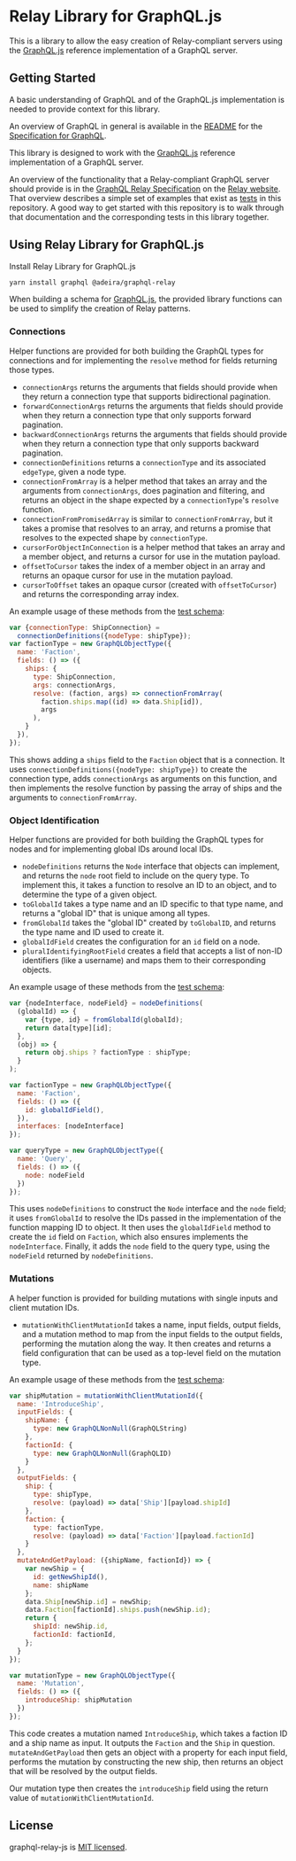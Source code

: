# Relay Library for GraphQL.js

This is a library to allow the easy creation of Relay-compliant servers using the [GraphQL.js](https://github.com/graphql/graphql-js) reference implementation of a GraphQL server.

## Getting Started

A basic understanding of GraphQL and of the GraphQL.js implementation is needed to provide context for this library.

An overview of GraphQL in general is available in the [README](https://github.com/facebook/graphql/blob/master/README.md) for the [Specification for GraphQL](https://github.com/facebook/graphql).

This library is designed to work with the [GraphQL.js](https://github.com/graphql/graphql-js) reference implementation of a GraphQL server.

An overview of the functionality that a Relay-compliant GraphQL server should provide is in the [GraphQL Relay Specification](https://facebook.github.io/relay/docs/en/graphql-server-specification.html) on the [Relay website](https://facebook.github.io/relay/). That overview describes a simple set of examples that exist as [tests](src/__tests__) in this repository. A good way to get started with this repository is to walk through that documentation and the corresponding tests in this library together.

## Using Relay Library for GraphQL.js

Install Relay Library for GraphQL.js

```sh
yarn install graphql @adeira/graphql-relay
```

When building a schema for [GraphQL.js](https://github.com/graphql/graphql-js), the provided library functions can be used to simplify the creation of Relay patterns.

### Connections

Helper functions are provided for both building the GraphQL types for connections and for implementing the `resolve` method for fields returning those types.

- `connectionArgs` returns the arguments that fields should provide when they return a connection type that supports bidirectional pagination.
- `forwardConnectionArgs` returns the arguments that fields should provide when they return a connection type that only supports forward pagination.
- `backwardConnectionArgs` returns the arguments that fields should provide when they return a connection type that only supports backward pagination.
- `connectionDefinitions` returns a `connectionType` and its associated `edgeType`, given a node type.
- `connectionFromArray` is a helper method that takes an array and the arguments from `connectionArgs`, does pagination and filtering, and returns an object in the shape expected by a `connectionType`'s `resolve` function.
- `connectionFromPromisedArray` is similar to `connectionFromArray`, but it takes a promise that resolves to an array, and returns a promise that resolves to the expected shape by `connectionType`.
- `cursorForObjectInConnection` is a helper method that takes an array and a member object, and returns a cursor for use in the mutation payload.
- `offsetToCursor` takes the index of a member object in an array and returns an opaque cursor for use in the mutation payload.
- `cursorToOffset` takes an opaque cursor (created with `offsetToCursor`) and returns the corresponding array index.

An example usage of these methods from the [test schema](src/__tests__/starWarsSchema.js):

```js
var {connectionType: ShipConnection} =
  connectionDefinitions({nodeType: shipType});
var factionType = new GraphQLObjectType({
  name: 'Faction',
  fields: () => ({
    ships: {
      type: ShipConnection,
      args: connectionArgs,
      resolve: (faction, args) => connectionFromArray(
        faction.ships.map((id) => data.Ship[id]),
        args
      ),
    }
  }),
});
```

This shows adding a `ships` field to the `Faction` object that is a connection. It uses `connectionDefinitions({nodeType: shipType})` to create the connection type, adds `connectionArgs` as arguments on this function, and then implements the resolve function by passing the array of ships and the arguments to `connectionFromArray`.

### Object Identification

Helper functions are provided for both building the GraphQL types for nodes and for implementing global IDs around local IDs.

 - `nodeDefinitions` returns the `Node` interface that objects can implement, and returns the `node` root field to include on the query type. To implement this, it takes a function to resolve an ID to an object, and to determine the type of a given object.
 - `toGlobalId` takes a type name and an ID specific to that type name, and returns a "global ID" that is unique among all types.
 - `fromGlobalId` takes the "global ID" created by `toGlobalID`, and returns the type name and ID used to create it.
 - `globalIdField` creates the configuration for an `id` field on a node.
 - `pluralIdentifyingRootField` creates a field that accepts a list of non-ID identifiers (like a username) and maps them to their corresponding objects.

An example usage of these methods from the [test schema](src/__tests__/starWarsSchema.js):

```js
var {nodeInterface, nodeField} = nodeDefinitions(
  (globalId) => {
    var {type, id} = fromGlobalId(globalId);
    return data[type][id];
  },
  (obj) => {
    return obj.ships ? factionType : shipType;
  }
);

var factionType = new GraphQLObjectType({
  name: 'Faction',
  fields: () => ({
    id: globalIdField(),
  }),
  interfaces: [nodeInterface]
});

var queryType = new GraphQLObjectType({
  name: 'Query',
  fields: () => ({
    node: nodeField
  })
});
```

This uses `nodeDefinitions` to construct the `Node` interface and the `node` field; it uses `fromGlobalId` to resolve the IDs passed in the implementation of the function mapping ID to object. It then uses the `globalIdField` method to create the `id` field on `Faction`, which also ensures implements the `nodeInterface`. Finally, it adds the `node` field to the query type, using the `nodeField` returned by `nodeDefinitions`.

### Mutations

A helper function is provided for building mutations with single inputs and client mutation IDs.

 - `mutationWithClientMutationId` takes a name, input fields, output fields, and a mutation method to map from the input fields to the output fields, performing the mutation along the way. It then creates and returns a field configuration that can be used as a top-level field on the mutation type.

An example usage of these methods from the [test schema](src/__tests__/starWarsSchema.js):

```js
var shipMutation = mutationWithClientMutationId({
  name: 'IntroduceShip',
  inputFields: {
    shipName: {
      type: new GraphQLNonNull(GraphQLString)
    },
    factionId: {
      type: new GraphQLNonNull(GraphQLID)
    }
  },
  outputFields: {
    ship: {
      type: shipType,
      resolve: (payload) => data['Ship'][payload.shipId]
    },
    faction: {
      type: factionType,
      resolve: (payload) => data['Faction'][payload.factionId]
    }
  },
  mutateAndGetPayload: ({shipName, factionId}) => {
    var newShip = {
      id: getNewShipId(),
      name: shipName
    };
    data.Ship[newShip.id] = newShip;
    data.Faction[factionId].ships.push(newShip.id);
    return {
      shipId: newShip.id,
      factionId: factionId,
    };
  }
});

var mutationType = new GraphQLObjectType({
  name: 'Mutation',
  fields: () => ({
    introduceShip: shipMutation
  })
});
```

This code creates a mutation named `IntroduceShip`, which takes a faction ID and a ship name as input. It outputs the `Faction` and the `Ship` in question. `mutateAndGetPayload` then gets an object with a property for each input field, performs the mutation by constructing the new ship, then returns an object that will be resolved by the output fields.

Our mutation type then creates the `introduceShip` field using the return value of `mutationWithClientMutationId`.


## License

graphql-relay-js is [MIT licensed](./LICENSE).
